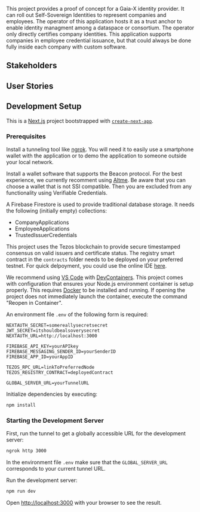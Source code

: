 This project provides a proof of concept for a Gaia-X identity provider. It can roll out Self-Sovereign Identities to represent companies and employees. The operator of this application hosts it as a trust anchor to enable identity managment among a dataspace or consortium. The operator only directly certifies company identities. This application supports companies in employee credential issuance, but that could always be done fully inside each company with custom software.

## Stakeholders



## User Stories




## Development Setup

This is a [Next.js](https://nextjs.org/) project bootstrapped with [`create-next-app`](https://github.com/vercel/next.js/tree/canary/packages/create-next-app).

### Prerequisites

Install a tunneling tool like [ngrok](https://ngrok.com). You will need it to easily use a smartphone wallet with the application or to demo the application to someone outside your local network.

Install a wallet software that supports the Beacon protocol. For the best experience, we currently recomment using [Altme](https://altme.io). Be aware that you can choose a wallet that is not SSI compatible. Then you are excluded from any functionality using Verifiable Credentials.

A Firebase Firestore is used to provide traditional database storage. It needs the following (initially empty) collections:
- CompanyApplications
- EmployeeApplications
- TrustedIssuerCredentials

This project uses the Tezos blockchain to provide secure timestamped consensus on valid issuers and certificate status. The registry smart contract in the ```contracts``` folder needs to be deployed on your preferred testnet. For quick delpoyment, you could use the online IDE [here](https://ide.ligolang.org/local).

We recommend using [VS Code](https://code.visualstudio.com) with [DevContainers](https://code.visualstudio.com/docs/devcontainers/containers). This project comes with configuration that ensures your Node.js environment container is setup properly. This requires [Docker](https://www.docker.com) to be installed and running. If opening the project does not immediately launch the container, execute the command "Reopen in Container".

An environment file ```.env``` of the following form is required:
```
NEXTAUTH_SECRET=somereallysecretsecret
JWT_SECRET=itshouldbealsoverysecret
NEXTAUTH_URL=http://localhost:3000

FIREBASE_API_KEY=yourAPIkey
FIREBASE_MESSAGING_SENDER_ID=yourSenderID
FIREBASE_APP_ID=yourAppID

TEZOS_RPC_URL=linkToPreferredNode
TEZOS_REGISTRY_CONTRACT=deployedContract

GLOBAL_SERVER_URL=yourTunnelURL
```

Initialize dependencies by executing:
```bash
npm install
```

### Starting the Development Server

First, run the tunnel to get a globally accessible URL for the development server:

```bash
ngrok http 3000
```

In the environment file ```.env``` make sure that the ```GLOBAL_SERVER_URL``` corresponds to your current tunnel URL.

Run the development server:

```bash
npm run dev
```

Open [http://localhost:3000](http://localhost:3000) with your browser to see the result.

